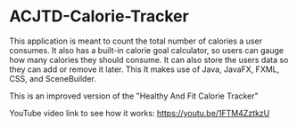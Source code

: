 # ACJTD-Calorie-Tracker
This application is meant to count the total number of calories a user consumes. It also has a built-in calorie goal calculator, so users can gauge how many calories they should consume. It can also store the users data so they can add or remove it later. This It makes use of Java, JavaFX, FXML, CSS, and SceneBuilder.

This is an improved version of the "Healthy And Fit Calorie Tracker"

YouTube video link to see how it works: https://youtu.be/1FTM4ZztkzU
